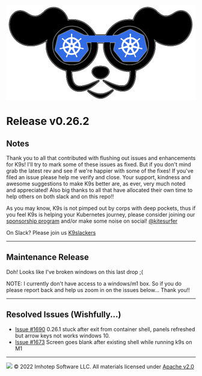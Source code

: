 <img src="https://raw.githubusercontent.com/derailed/k9s/master/assets/k9s.png" align="center" width="800" height="auto"/>

# Release v0.26.2

## Notes

Thank you to all that contributed with flushing out issues and enhancements for K9s! I'll try to mark some of these issues as fixed. But if you don't mind grab the latest rev and see if we're happier with some of the fixes! If you've filed an issue please help me verify and close. Your support, kindness and awesome suggestions to make K9s better are, as ever, very much noted and appreciated! Also big thanks to all that have allocated their own time to help others on both slack and on this repo!!

As you may know, K9s is not pimped out by corps with deep pockets, thus if you feel K9s is helping your Kubernetes journey, please consider joining our [sponsorship program](https://github.com/sponsors/derailed) and/or make some noise on social! [@kitesurfer](https://twitter.com/kitesurfer)

On Slack? Please join us [K9slackers](https://join.slack.com/t/k9sers/shared_invite/enQtOTA5MDEyNzI5MTU0LWQ1ZGI3MzliYzZhZWEyNzYxYzA3NjE0YTk1YmFmNzViZjIyNzhkZGI0MmJjYzhlNjdlMGJhYzE2ZGU1NjkyNTM)

---

## Maintenance Release

Doh! Looks like I've broken windows on this last drop ;(

NOTE: I currently don't have access to a windows/m1 box. So if you do please report back and help us zoom in on the issues below...
Thank you!!

---

## Resolved Issues (Wishfully...)

* [Issue #1690](https://github.com/CirrusByte42/ca9s/issues/1690) 0.26.1 stuck after exit from container shell, panels refreshed but arrow keys not works windows 10.
* [Issue #1673](https://github.com/CirrusByte42/ca9s/issues/1673) Screen goes blank after existing shell while running k9s on M1

---

<img src="https://raw.githubusercontent.com/derailed/k9s/master/assets/imhotep_logo.png" width="32" height="auto"/> © 2022 Imhotep Software LLC. All materials licensed under [Apache v2.0](http://www.apache.org/licenses/LICENSE-2.0)
